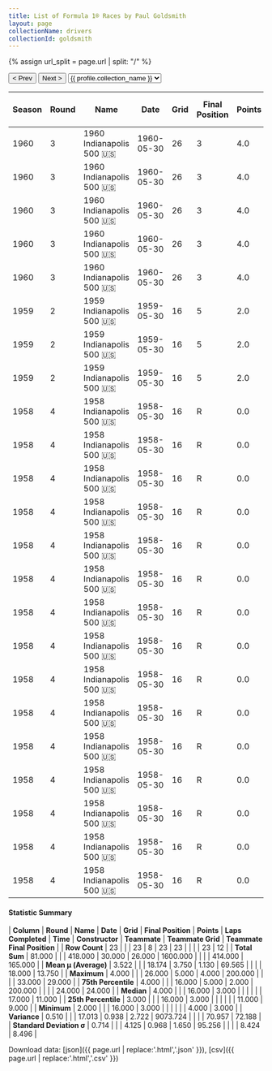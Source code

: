 ```yaml
---
title: List of Formula 1® Races by Paul Goldsmith
layout: page
collectionName: drivers
collectionId: goldsmith
---
```


{% assign url_split = page.url | split: "/" %}
<div id="collection-navigation">
<button onclick="selector.options[selector.selectedIndex-1].value && (window.location = selector.options[selector.selectedIndex-1].value);">&lt; Prev</button>
<button onclick="selector.options[selector.selectedIndex+1].value && (window.location = selector.options[selector.selectedIndex+1].value);">Next &gt;</button>
<select id="selector" onchange="this.options[this.selectedIndex].value && (window.location = this.options[this.selectedIndex].value);">
  {% for collectionId in site.data[page.collectionName].refs %}
    {% if collectionId == page.collectionId %}
      {% assign selected = "selected" %}
    {% else %}
      {% assign selected = "" %}
    {% endif %}
    {% assign profile = site.data[page.collectionName][collectionId].profile %}
    <option value="/f1/{{ page.collectionName }}/{{ collectionId }}/{{ url_split[4] }}" {{ selected }}>{{ profile.collection_name }}</option>
  {% endfor %}
</select>
</div>

| Season | Round | Name | Date | Grid | Final Position | Points | Laps Completed | Time | Constructor | Teammate | Teammate Grid | Teammate Final Position |
|--|--|--|--|--|--|--|--|--|--|--|--|--|
| 1960 | 3 | 1960 Indianapolis 500 🇺🇸 | 1960-05-30 | 26 | 3 | 4.0 | 200 | +3:07.30 | Epperly 🇺🇸 | [Red Amick 🇺🇸](/f1/drivers/amick) | 22 | 11 |
| 1960 | 3 | 1960 Indianapolis 500 🇺🇸 | 1960-05-30 | 26 | 3 | 4.0 | 200 | +3:07.30 | Epperly 🇺🇸 | [Jimmy Bryan 🇺🇸](/f1/drivers/bryan) | 10 | 19 |
| 1960 | 3 | 1960 Indianapolis 500 🇺🇸 | 1960-05-30 | 26 | 3 | 4.0 | 200 | +3:07.30 | Epperly 🇺🇸 | [Wayne Weiler 🇺🇸](/f1/drivers/weiler) | 15 | 24 |
| 1960 | 3 | 1960 Indianapolis 500 🇺🇸 | 1960-05-30 | 26 | 3 | 4.0 | 200 | +3:07.30 | Epperly 🇺🇸 | [Johnny Boyd 🇺🇸](/f1/drivers/boyd) | 13 | 27 |
| 1960 | 3 | 1960 Indianapolis 500 🇺🇸 | 1960-05-30 | 26 | 3 | 4.0 | 200 | +3:07.30 | Epperly 🇺🇸 | [Jim McWithey 🇺🇸](/f1/drivers/mcwithey) | 32 | 29 |
| 1959 | 2 | 1959 Indianapolis 500 🇺🇸 | 1959-05-30 | 16 | 5 | 2.0 | 200 | +2:06.44 | Epperly 🇺🇸 | [Tony Bettenhausen 🇺🇸](/f1/drivers/bettenhausen) | 15 | 4 |
| 1959 | 2 | 1959 Indianapolis 500 🇺🇸 | 1959-05-30 | 16 | 5 | 2.0 | 200 | +2:06.44 | Epperly 🇺🇸 | [Johnny Boyd 🇺🇸](/f1/drivers/boyd) | 11 | 6 |
| 1959 | 2 | 1959 Indianapolis 500 🇺🇸 | 1959-05-30 | 16 | 5 | 2.0 | 200 | +2:06.44 | Epperly 🇺🇸 | [Jimmy Bryan 🇺🇸](/f1/drivers/bryan) | 20 | R |
| 1958 | 4 | 1958 Indianapolis 500 🇺🇸 | 1958-05-30 | 16 | R | 0.0 | 0 |   | Kurtis Kraft 🇺🇸 | [Johnny Boyd 🇺🇸](/f1/drivers/boyd) | 8 | 3 |
| 1958 | 4 | 1958 Indianapolis 500 🇺🇸 | 1958-05-30 | 16 | R | 0.0 | 0 |   | Kurtis Kraft 🇺🇸 | [Eddie Johnson 🇺🇸](/f1/drivers/johnson) | 26 | 9 |
| 1958 | 4 | 1958 Indianapolis 500 🇺🇸 | 1958-05-30 | 16 | R | 0.0 | 0 |   | Kurtis Kraft 🇺🇸 | [Bill Cheesbourg 🇺🇸](/f1/drivers/cheesbourg) | 33 | 10 |
| 1958 | 4 | 1958 Indianapolis 500 🇺🇸 | 1958-05-30 | 16 | R | 0.0 | 0 |   | Kurtis Kraft 🇺🇸 | [Al Keller 🇺🇸](/f1/drivers/keller) | 21 | 11 |
| 1958 | 4 | 1958 Indianapolis 500 🇺🇸 | 1958-05-30 | 16 | R | 0.0 | 0 |   | Kurtis Kraft 🇺🇸 | [Johnnie Parsons 🇺🇸](/f1/drivers/parsons) | 6 | 12 |
| 1958 | 4 | 1958 Indianapolis 500 🇺🇸 | 1958-05-30 | 16 | R | 0.0 | 0 |   | Kurtis Kraft 🇺🇸 | [Bob Christie 🇺🇸](/f1/drivers/christie) | 17 | R |
| 1958 | 4 | 1958 Indianapolis 500 🇺🇸 | 1958-05-30 | 16 | R | 0.0 | 0 |   | Kurtis Kraft 🇺🇸 | [Mike Magill 🇺🇸](/f1/drivers/magill) | 31 | R |
| 1958 | 4 | 1958 Indianapolis 500 🇺🇸 | 1958-05-30 | 16 | R | 0.0 | 0 |   | Kurtis Kraft 🇺🇸 | [Paul Russo 🇺🇸](/f1/drivers/paul_russo) | 14 | R |
| 1958 | 4 | 1958 Indianapolis 500 🇺🇸 | 1958-05-30 | 16 | R | 0.0 | 0 |   | Kurtis Kraft 🇺🇸 | [Shorty Templeman 🇺🇸](/f1/drivers/templeman) | 23 | R |
| 1958 | 4 | 1958 Indianapolis 500 🇺🇸 | 1958-05-30 | 16 | R | 0.0 | 0 |   | Kurtis Kraft 🇺🇸 | [Billy Garrett 🇺🇸](/f1/drivers/garrett) | 15 | R |
| 1958 | 4 | 1958 Indianapolis 500 🇺🇸 | 1958-05-30 | 16 | R | 0.0 | 0 |   | Kurtis Kraft 🇺🇸 | [Johnny Thomson 🇺🇸](/f1/drivers/thomson) | 22 | R |
| 1958 | 4 | 1958 Indianapolis 500 🇺🇸 | 1958-05-30 | 16 | R | 0.0 | 0 |   | Kurtis Kraft 🇺🇸 | [Bob Veith 🇺🇸](/f1/drivers/veith) | 4 | R |
| 1958 | 4 | 1958 Indianapolis 500 🇺🇸 | 1958-05-30 | 16 | R | 0.0 | 0 |   | Kurtis Kraft 🇺🇸 | [Pat O'Connor 🇺🇸](/f1/drivers/connor) | 5 | R |
| 1958 | 4 | 1958 Indianapolis 500 🇺🇸 | 1958-05-30 | 16 | R | 0.0 | 0 |   | Kurtis Kraft 🇺🇸 | [Jerry Unser 🇺🇸](/f1/drivers/jerry_unser) | 24 | R |
| 1958 | 4 | 1958 Indianapolis 500 🇺🇸 | 1958-05-30 | 16 | R | 0.0 | 0 |   | Kurtis Kraft 🇺🇸 | [Len Sutton 🇺🇸](/f1/drivers/sutton) | 27 | R |

#### Statistic Summary

| **Column** | **Round** | **Name** | **Date** | **Grid** | **Final Position** | **Points** | **Laps Completed** | **Time** | **Constructor** | **Teammate** | **Teammate Grid** | **Teammate Final Position** |
| **Row Count** | 23 |  |  | 23 | 8 | 23 | 23 |  |  |  | 23 | 12 |
| **Total Sum** | 81.000 |  |  | 418.000 | 30.000 | 26.000 | 1600.000 |  |  |  | 414.000 | 165.000 |
| **Mean μ (Average)** | 3.522 |  |  | 18.174 | 3.750 | 1.130 | 69.565 |  |  |  | 18.000 | 13.750 |
| **Maximum** | 4.000 |  |  | 26.000 | 5.000 | 4.000 | 200.000 |  |  |  | 33.000 | 29.000 |
| **75th Percentile** | 4.000 |  |  | 16.000 | 5.000 | 2.000 | 200.000 |  |  |  | 24.000 | 24.000 |
| **Median** | 4.000 |  |  | 16.000 | 3.000 |  |  |  |  |  | 17.000 | 11.000 |
| **25th Percentile** | 3.000 |  |  | 16.000 | 3.000 |  |  |  |  |  | 11.000 | 9.000 |
| **Minimum** | 2.000 |  |  | 16.000 | 3.000 |  |  |  |  |  | 4.000 | 3.000 |
| **Variance** | 0.510 |  |  | 17.013 | 0.938 | 2.722 | 9073.724 |  |  |  | 70.957 | 72.188 |
| **Standard Deviation σ** | 0.714 |  |  | 4.125 | 0.968 | 1.650 | 95.256 |  |  |  | 8.424 | 8.496 |

Download data: [json]({{ page.url | replace:'.html','.json' }}), [csv]({{ page.url | replace:'.html','.csv' }})
